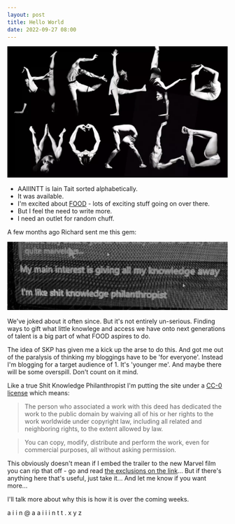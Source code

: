 ```yaml
---
layout: post
title: Hello World
date: 2022-09-27 08:00
---
```

![Hello World](/images/hello-world/hello-world.webp)

- AAIIINTT is Iain Tait sorted alphabetically. 
- It was available. 
- I'm excited about [FOOD](https://food.xyz) - lots of exciting stuff going on over there.
- But I feel the need to write more. 
- I need an outlet for random chuff.

A few months ago Richard sent me this gem:

![Shit Knowledge Philanthropist](/images/hello-world/skp.webp)

We've joked about it often since. But it's not entirely un-serious. Finding ways to gift what little knowlege and access we have onto next generations of talent is a big part of what FOOD aspires to do.

The idea of SKP has given me a kick up the arse to do this. And got me out of the paralysis of thinking my bloggings have to be 'for everyone'. Instead I'm blogging for a target audience of 1. It's 'younger me'. And maybe there will be some overspill. Don't count on it mind.

Like a true Shit Knowledge Philanthropist I'm putting the site under a [CC-0 license](https://creativecommons.org/publicdomain/zero/1.0/) which means:

> The person who associated a work with this deed has dedicated the work to the public domain by waiving all of his or her rights to the work worldwide under copyright law, including all related and neighboring rights, to the extent allowed by law.

> You can copy, modify, distribute and perform the work, even for commercial purposes, all without asking permission.

This obviously doesn't mean if I embed the trailer to the new Marvel film you can rip that off - go and read [the exclusions on the link](https://creativecommons.org/publicdomain/zero/1.0/)... But if there's anything here that's useful, just take it... And let me know if you want more...

I'll talk more about why this is how it is over the coming weeks.

a i i n @ a a i i i n t t . x y z